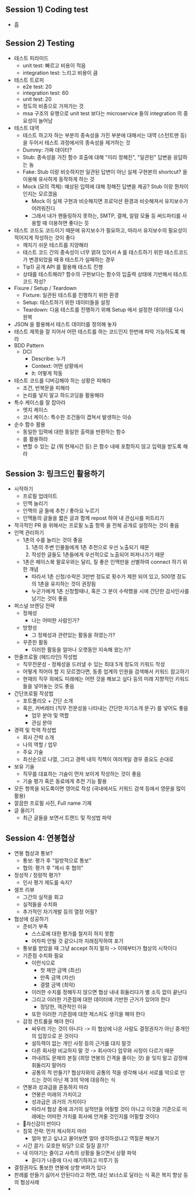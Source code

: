 
## Session 1) Coding test

- 흠

## Session 2) Testing

- 테스트 피라미드
	- unit test: 빠르고 비용이 적음
	- integration test: 느리고 비용이 큼
- 테스트 트로피
	- e2e test: 20
	- integration test: 60
	- unit test: 20
	- 정도의 비중으로 가져가는 것
	- msa 구조의 유행으로 unit test 보다는 microservice 들의 integration 의 중요성이 늘어남
- 테스트 대역
	- 테스트 하고자 하는 부분의 종속성을 가진 부분에 대해서는 대역 (스턴트맨 등) 을 두어서 테스트 과정에서의 종속성을 제거하는 것
	- Dummy: 가짜 데이터?
	- Stub: 종속성을 가진 함수 호출에 대해 "미리 정해진", "일관된" 답변을 응답하는 놈
	- Fake: Stub 이랑 비슷하지만 일관된 답변이 아닌 실제 구현본의 shortcut? 을 이용해 유사하게 동작하게 하는 것
	- Mock (모의 객체): 예상된 입력에 대해 정해진 답변을 제공? Stub 이랑 뭔차이 인지는 모르겠음
		- Mock 이 실제 구현과 비슷해지면 프로덕션 환경과 비슷해져서 유지보수가 어려워진다
		- 그래서 내가 핸들링하지 못하는, SMTP, 결제, 알람 모듈 등 써드파티를 사용할 때 이용하면 좋다는 듯
- 테스트 코드도 코드이기 때문에 유지보수가 필요하고, 따라서 유지보수의 필요성이 적어지게 작성하는 것이 좋다
	- 깨지기 쉬운 테스트를 지양해라
	- 테스트 코드 간의 종속성이 너무 얽혀 있어서 A 를 테스트하기 위한 테스트코드가 변경되었을 때 B 테스트가 실패하는 경우
	- Tip1) 공개 API 를 활용해 테스트 진행
	- 상태를 테스트해라? 함수의 구현보다는 함수의 입출력 상태에 기반해서 테스트 코드 작성?
- Fixure / Setup / Teardown
	- Fixture: 일관된 테스트를 진행하기 위한 환경
	- Setup: 테스트하기 위한 데이터들을 설정
	- Teardown: 다음 테스트를 진행하기 위해 Setup 에서 설정한 데이터를 다시 원복
- JSON 을 활용해서 테스트 데이터를 정의해 놓자
- 테스트 제목을 잘 지어서 어떤 테스트를 하는 코드인지 한번에 파악 가능하도록 해라
- BDD Pattern
	- DCI
		- Describe: 누가
		- Context: 어떤 상황에서
		- It: 어떻게 작동
- 테스트 코드를 디버깅해야 하는 상황은 피해라
	- 조건, 반복문을 피해라
	- 논리를 넣지 말고 하드코딩을 활용해라
- 특수 케이스를 잘 잡아라
	- 엣지 케이스
	- 코너 케이스: 특수한 조건들이 겹쳐서 발생하는 이슈
- 순수 함수 활용
	- 동일한 입력에 대한 동일한 출력을 반환하는 함수
	- 를 활용하라
	- 변할 수 있는 값 (뭐 현재시간 등) 은 함수 내에 포함하지 않고 입력을 받도록 해라

## Session 3: 링크드인 활용하기

- 시작하기
	- 프로필 업데이트
	- 인맥 늘리기
	- 인맥의 글 들에 추천 / 좋아요 누르기
	- 인맥들의 글들을 짧은 글과 함께 repost 하여 내 관심사를 퍼트리기
- 적극적인 PR 을 위해서는 프로필 노출 항목 을 전체 공개로 설정하는 것이 좋음
- 인맥 관리하기
	- 1촌의 수를 늘리는 것이 좋음
		1. 1촌의 주변 인물들에게 1촌 추천으로 우선 노출되기 때문
		2. 작성한 글들도 1촌들에게 우선적으로 노출되어 퍼져나가기 때문
	- 1촌은 페이스북 팔로우와는 달리, 질 좋은 인맥만을 선별하여 connect 하기 위한 개념
		- 따라서 1촌 신청/수락은 3만번 정도로 횟수가 제한 되어 있고, 500명 정도의 1촌을 유지하는 것이 권장됨
		- 누군가에게 1촌 신청할때나, 혹은 그 분이 수락했을 시에 간단한 감사인사를 남기는 것이 좋음
- 퍼스널 브랜딩 전략
	- 정체성
		- 나는 어떠한 사람인가?
	- 방향성
		- 그 정체성과 관련있는 활동을 하였는가?
	- 꾸준한 활동
		- 이러한 활동을 얼마나 오랫동안 지속해 왔는가?
- 한줄프로필 (헤드라인) 작성법
	- 직무전문성 - 정체성을 드러낼 수 있는 최대 5개 정도의 키워드 작성
	- 어떻게 적어야 할 지 모르겠다면, 동종 업계의 인원을 검색해서 키워드 참고하기
	- 현재의 직무 외에도 미래에는 어떤 것을 해보고 싶다 등의 미래 지향적인 키워드 들을 넣어놓는 것도 좋음
- 간단프로필 작성법
	- 포트폴리오 + 간단 소개
	- 혹은, 커버레터 (직무 전문성을 나타내는 간단한 자기소개 문구) 를 넣어도 좋음
		- 업무 분야 및 역할
		- 관심 분야
- 경력 및 학력 작성법
	- 회사 간략 소개
	- 나의 역할 / 업무
	- 주요 기술
	- 최신순으로 나열, 그리고 경력 내의 직책이 여러개일 경우 중요도 순대로
- 보유 기술
	- 직무를 대표하는 기술이 먼저 보이게 작성하는 것이 좋음
	- 기술 평가 혹은 동료에게 추천 기능 활용
- 모든 항목을 되도록이면 영어로 작성 (국내에서도 키워드 검색 등에서 영문을 많이 활용)
- 깔끔한 프로필 사진, Full name 기재
- 글 올리기
	- 최근 글들을 보면서 트랜드 및 작성법 파악

## Session 4: 연봉협상

- 연봉 협상과 통보?
	- 통보: 평가 후 "일방적으로 통보"
	- 협의: 평가 후 "제시 후 협의"
- 정성적 / 정량적 평가?
	- 인사 평가 제도를 숙지?
- 셀프 리뷰
	- 그간의 실적을 회고
	- 실적들을 수치화
	- 추가적인 자기개발 등의 열정 어필?
- 협상에 성공하기
	- 준비가 부족
		- 스스로에 대한 평가를 철저히 하지 못함
		- 어차피 안될 것 같으니까 지래짐작하여 포기
	- 통보를 받았을 때 그냥 accept 하지 말자 -> 이때부터가 협상의 시작이다
	- 기준점 수치화 필요
		- 이런식으로
			- 첫 제안 금액 (최선)
			- 만족 금액 (차선)
			- 결렬 금액 (최악)
		- 이러한 수치를 정해두지 않으면 협상 내내 휘둘리다가 별 소득 없이 끝난다
		- 그리고 이러한 기준점에 대한 데이터에 기반한 근거가 있어야 한다
			- 정당한, 객관적인 이유
		- 또한 이러한 기준점에 대한 제스처도 생각을 해야 한다
	- 감정 컨트롤을 해야 한다
		- 싸우러 가는 것이 아니다 -> 이 협상에 나온 사람도 결정권자가 아닌 중개인의 입장으로 온 것이다
		- 설득력이 없는 개인 사정 등의 근거를 대지 말것
		- 다른 회사랑 비교하지 말 것 -> 회사마다 업무와 사정이 다르기 때문
		- 까내려도 문제의 본질 (희망 연봉의 간격을 줄이는 것) 을 잊지 말고 감정에 휘둘리지 말어라
		- 공통의 적 만들기? 협상자와의 공통의 적을 생각해 내서 서로를 악으로 만드는 것이 아닌 제 3의 악에 대응하는 식
	- 연봉과 성과급을 혼동하지 마라
		- 연봉은 미래의 가치이고
		- 성과급은 과거의 가치이다
		- 따라서 협상 중에 과거의 실적만을 어필할 것이 아니고 이것을 기준으로 미래에는 어떠한 가치를 회사에 안겨줄 것인지를 어필할 것이다
	- 자신감이 반이다
	- 침묵 전략: 먼저 제시하지 마라
		- 얼마 받고 싶냐고 물어보면 얼마 생각하셨냐고 역질문 해보기
	- 시간 끌기: 모호한 워딩? 으로 질질 끌기?
	- 내 이야기는 줄이고 사측의 상황을 들으면서 상황 파악
		- 듣다가 나중에 다시 얘기하자고 미루기 등
- 결정권자도 통보한 연봉에 상향 버퍼가 있다
- 판례를 만들기 싫어서 안된다라고 하면, 대신 보너스로 달라는 식 혹은 복지 향상 등의 협상사례
- 